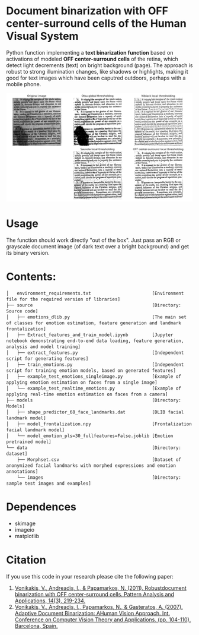 # Document binarization with OFF center-surround cells of the Human Visual System
Python function implementing a **text binarization function** based on activations of modeled **OFF center-surround cells** of the retina, which detect light decrements (text) on bright background (page). The approach is robust to strong illumination changes, like shadows or highlights, making it good for text images which have been caputred outdoors, perhaps with a mobile phone. 

![example](data/example.png "example")

# Usage
The function should work directly "out of the box". Just pass an RGB or grayscale document image (of dark text over a bright background) and get its binary version. 


# Contents:
```tree
│   environment_requirements.txt                       [Environment file for the required version of libraries]
├── source                                             [Directory: Source code]
│   ├── emotions_dlib.py                               [The main set of classes for emotion estimation, feature generation and landmark frontalization] 
│   ├── Extract_features_and_train_model.ipynb         [Jupyter notebook demonstrating end-to-end data loading, feature generation, analysis and model training]
│   ├── extract_features.py                            [Independent script for generating features]
│   ├── train_emotions.py                              [Independent script for training emotion models, based on generated features]
│   ├── example_test_emotions_singleimage.py           [Example of applying emotion estimation on faces from a single image]
│   └── example_test_realtime_emotions.py              [Example of applying real-time emotion estimation on faces from a camera]
├── models                                             [Directory: Models]
│   ├── shape_predictor_68_face_landmarks.dat          [DLIB facial landmark model] 
│   ├── model_frontalization.npy                       [Frontalization facial landmark model] 
│   └── model_emotion_pls=30_fullfeatures=False.joblib [Emotion pretrained model]
└── data                                               [Directory: dataset]
    ├── Morphset.csv                                   [Dataset of anonymized facial landmarks with morphed expressions and emotion annotations]
    └── images                                         [Directory: sample test images and examples]
```


# Dependences
- skimage
- imageio
- matplotlib


# Citation
If you use this code in your research please cite the following paper:
1. [Vonikakis, V., Andreadis, I., & Papamarkos, N. (2011). Robustdocument binarization with OFF center-surround cells. Pattern Analysis and Applications, 14(3), 219-234.](https://arxiv.org/abs/2103.02854)
2. [Vonikakis, V., Andreadis, I., Papamarkos, N., & Gasteratos, A. (2007). Adaptive Document Binarization: AHuman Vision Approach. Int. Conference on Computer Vision Theory and Applications. (pp. 104-110). Barcelona, Spain.](https://www.researchgate.net/publication/221415249_Adaptive_document_binarization_A_human_vision_approach)
